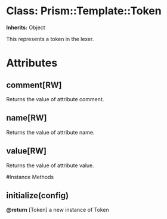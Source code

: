 # Class: Prism::Template::Token
**Inherits:** Object
    

This represents a token in the lexer.


# Attributes
## comment[RW] [](#attribute-i-comment)
Returns the value of attribute comment.

## name[RW] [](#attribute-i-name)
Returns the value of attribute name.

## value[RW] [](#attribute-i-value)
Returns the value of attribute value.


#Instance Methods
## initialize(config) [](#method-i-initialize)

**@return** [Token] a new instance of Token

